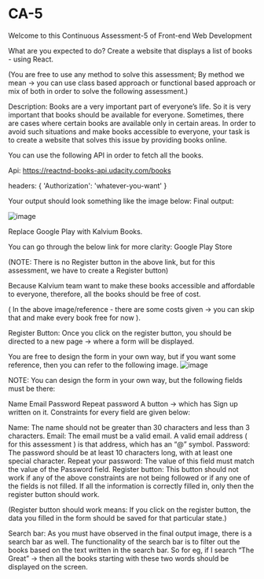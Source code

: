 # CA-5

Welcome to this Continuous Assessment-5 of Front-end Web Development

What are you expected to do?
Create a website that displays a list of books - using React.

(You are free to use any method to solve this assessment; By method we mean -> you can use class based approach or functional based approach or mix of both in order to solve the following assessment.)

Description:
Books are a very important part of everyone’s life. So it is very important that books should be available for everyone. Sometimes, there are cases where certain books are available only in certain areas. In order to avoid such situations and make books accessible to everyone, your task is to create a website that solves this issue by providing books online.

You can use the following API in order to fetch all the books.

Api: https://reactnd-books-api.udacity.com/books

headers: { 'Authorization': 'whatever-you-want' }

Your output should look something like the image below: Final output:

![image](https://github.com/hrenikindi/CA-5/assets/159125359/6dc177e5-c21b-428a-8227-88308822d02f)

Replace Google Play with Kalvium Books.

You can go through the below link for more clarity: Google Play Store

(NOTE: There is no Register button in the above link, but for this assessment, we have to create a Register button)

Because Kalvium team want to make these books accessible and affordable to everyone, therefore, all the books should be free of cost.

( In the above image/reference - there are some costs given → you can skip that and make every book free for now ).

Register Button: Once you click on the register button, you should be directed to a new page -> where a form will be displayed.

You are free to design the form in your own way, but if you want some reference, then you can refer to the following image.
![image](https://github.com/hrenikindi/CA-5/assets/159125359/3753d5c6-9b7f-4065-af98-6053ebdd3e24)

NOTE: You can design the form in your own way, but the following fields must be there:

Name
Email
Password
Repeat password
A button -> which has Sign up written on it.
Constraints for every field are given below:

Name: The name should not be greater than 30 characters and less than 3 characters.
Email: The email must be a valid email. A valid email address ( for this assessment ) is that address, which has an “@” symbol.
Password: The password should be at least 10 characters long, with at least one special character.
Repeat your password: The value of this field must match the value of the Password field.
Register button: This button should not work if any of the above constraints are not being followed or if any one of the fields is not filled.
If all the information is correctly filled in, only then the register button should work.

(Register button should work means: If you click on the register button, the data you filled in the form should be saved for that particular state.)

Search bar: As you must have observed in the final output image, there is a search bar as well. The functionality of the search bar is to filter out the books based on the text written in the search bar. So for eg, if I search “The Great” → then all the books starting with these two words should be displayed on the screen.


